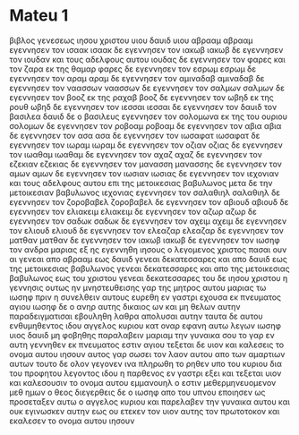 # Mateu 1
βιβλος γενεσεως ιησου χριστου υιου δαυιδ υιου αβρααμ
αβρααμ εγεννησεν τον ισαακ ισαακ δε εγεννησεν τον ιακωβ ιακωβ δε εγεννησεν τον ιουδαν και τους αδελφους αυτου
ιουδας δε εγεννησεν τον φαρες και τον ζαρα εκ της θαμαρ φαρες δε εγεννησεν τον εσρωμ εσρωμ δε εγεννησεν τον αραμ
αραμ δε εγεννησεν τον αμιναδαβ αμιναδαβ δε εγεννησεν τον ναασσων ναασσων δε εγεννησεν τον σαλμων
σαλμων δε εγεννησεν τον βοοζ εκ της ραχαβ βοοζ δε εγεννησεν τον ωβηδ εκ της ρουθ ωβηδ δε εγεννησεν τον ιεσσαι
ιεσσαι δε εγεννησεν τον δαυιδ τον βασιλεα δαυιδ δε ο βασιλευς εγεννησεν τον σολομωνα εκ της του ουριου
σολομων δε εγεννησεν τον ροβοαμ ροβοαμ δε εγεννησεν τον αβια αβια δε εγεννησεν τον ασα
ασα δε εγεννησεν τον ιωσαφατ ιωσαφατ δε εγεννησεν τον ιωραμ ιωραμ δε εγεννησεν τον οζιαν
οζιας δε εγεννησεν τον ιωαθαμ ιωαθαμ δε εγεννησεν τον αχαζ αχαζ δε εγεννησεν τον εζεκιαν
εζεκιας δε εγεννησεν τον μανασση μανασσης δε εγεννησεν τον αμων αμων δε εγεννησεν τον ιωσιαν
ιωσιας δε εγεννησεν τον ιεχονιαν και τους αδελφους αυτου επι της μετοικεσιας βαβυλωνος
μετα δε την μετοικεσιαν βαβυλωνος ιεχονιας εγεννησεν τον σαλαθιηλ σαλαθιηλ δε εγεννησεν τον ζοροβαβελ
ζοροβαβελ δε εγεννησεν τον αβιουδ αβιουδ δε εγεννησεν τον ελιακειμ ελιακειμ δε εγεννησεν τον αζωρ
αζωρ δε εγεννησεν τον σαδωκ σαδωκ δε εγεννησεν τον αχειμ αχειμ δε εγεννησεν τον ελιουδ
ελιουδ δε εγεννησεν τον ελεαζαρ ελεαζαρ δε εγεννησεν τον ματθαν ματθαν δε εγεννησεν τον ιακωβ
ιακωβ δε εγεννησεν τον ιωσηφ τον ανδρα μαριας εξ ης εγεννηθη ιησους ο λεγομενος χριστος
πασαι ουν αι γενεαι απο αβρααμ εως δαυιδ γενεαι δεκατεσσαρες και απο δαυιδ εως της μετοικεσιας βαβυλωνος γενεαι δεκατεσσαρες και απο της μετοικεσιας βαβυλωνος εως του χριστου γενεαι δεκατεσσαρες
του δε ιησου χριστου η γεννησις ουτως ην μνηστευθεισης γαρ της μητρος αυτου μαριας τω ιωσηφ πριν η συνελθειν αυτους ευρεθη εν γαστρι εχουσα εκ πνευματος αγιου 
ιωσηφ δε ο ανηρ αυτης δικαιος ων και μη θελων αυτην παραδειγματισαι εβουληθη λαθρα απολυσαι αυτην
ταυτα δε αυτου ενθυμηθεντος ιδου αγγελος κυριου κατ οναρ εφανη αυτω λεγων ιωσηφ υιος δαυιδ μη φοβηθης παραλαβειν μαριαμ την γυναικα σου το γαρ εν αυτη γεννηθεν εκ πνευματος εστιν αγιου
τεξεται δε υιον και καλεσεις το ονομα αυτου ιησουν αυτος γαρ σωσει τον λαον αυτου απο των αμαρτιων αυτων
τουτο δε ολον γεγονεν ινα πληρωθη το ρηθεν υπο του κυριου δια του προφητου λεγοντος
ιδου η παρθενος εν γαστρι εξει και τεξεται υιον και καλεσουσιν το ονομα αυτου εμμανουηλ ο εστιν μεθερμηνευομενον μεθ ημων ο θεος
διεγερθεις δε ο ιωσηφ απο του υπνου εποιησεν ως προσεταξεν αυτω ο αγγελος κυριου και παρελαβεν την γυναικα αυτου
και ουκ εγινωσκεν αυτην εως ου ετεκεν τον υιον αυτης τον πρωτοτοκον και εκαλεσεν το ονομα αυτου ιησουν
